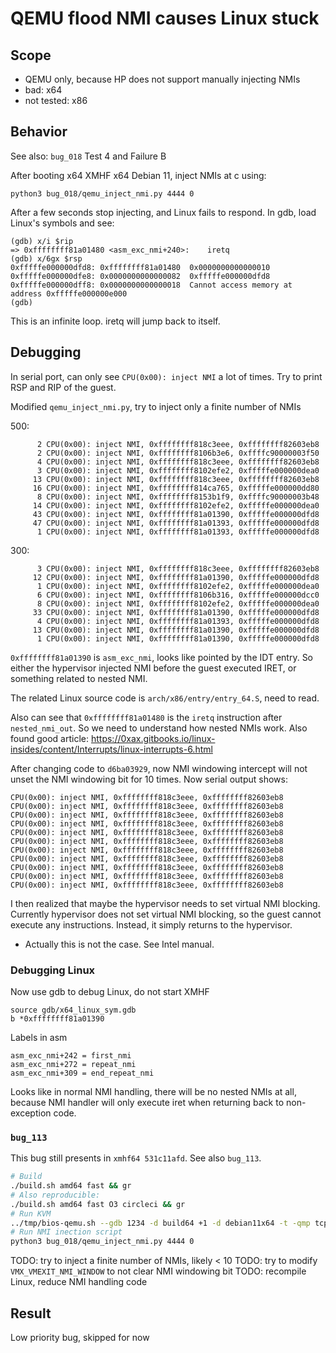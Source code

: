 # QEMU flood NMI causes Linux stuck

## Scope
* QEMU only, because HP does not support manually injecting NMIs
* bad: x64
* not tested: x86

## Behavior
See also: `bug_018` Test 4 and Failure B

After booting x64 XMHF x64 Debian 11, inject NMIs at c using:
```
python3 bug_018/qemu_inject_nmi.py 4444 0
```

After a few seconds stop injecting, and Linux fails to respond. In gdb, load
Linux's symbols and see:
```
(gdb) x/i $rip
=> 0xffffffff81a01480 <asm_exc_nmi+240>:	iretq  
(gdb) x/6gx $rsp
0xfffffe000000dfd8:	0xffffffff81a01480	0x0000000000000010
0xfffffe000000dfe8:	0x0000000000000082	0xfffffe000000dfd8
0xfffffe000000dff8:	0x0000000000000018	Cannot access memory at address 0xfffffe000000e000
(gdb) 
```

This is an infinite loop. iretq will jump back to itself.

## Debugging

In serial port, can only see `CPU(0x00): inject NMI` a lot of times. Try to
print RSP and RIP of the guest.

Modified `qemu_inject_nmi.py`, try to inject only a finite number of NMIs

500:
```
      2 CPU(0x00): inject NMI, 0xffffffff818c3eee, 0xffffffff82603eb8
      2 CPU(0x00): inject NMI, 0xffffffff8106b3e6, 0xffffc90000003f50
      4 CPU(0x00): inject NMI, 0xffffffff818c3eee, 0xffffffff82603eb8
      3 CPU(0x00): inject NMI, 0xffffffff8102efe2, 0xfffffe000000dea0
     13 CPU(0x00): inject NMI, 0xffffffff818c3eee, 0xffffffff82603eb8
     16 CPU(0x00): inject NMI, 0xffffffff814ca765, 0xfffffe000000dd80
      8 CPU(0x00): inject NMI, 0xffffffff8153b1f9, 0xffffc90000003b48
     14 CPU(0x00): inject NMI, 0xffffffff8102efe2, 0xfffffe000000dea0
     43 CPU(0x00): inject NMI, 0xffffffff81a01390, 0xfffffe000000dfd8
     47 CPU(0x00): inject NMI, 0xffffffff81a01393, 0xfffffe000000dfd8
      1 CPU(0x00): inject NMI, 0xffffffff81a01393, 0xfffffe000000dfd8
```

300:
```
      3 CPU(0x00): inject NMI, 0xffffffff818c3eee, 0xffffffff82603eb8
     12 CPU(0x00): inject NMI, 0xffffffff81a01390, 0xfffffe000000dfd8
      1 CPU(0x00): inject NMI, 0xffffffff8102efe2, 0xfffffe000000dea0
      6 CPU(0x00): inject NMI, 0xffffffff8106b316, 0xfffffe000000dcc0
      8 CPU(0x00): inject NMI, 0xffffffff8102efe2, 0xfffffe000000dea0
     33 CPU(0x00): inject NMI, 0xffffffff81a01390, 0xfffffe000000dfd8
      4 CPU(0x00): inject NMI, 0xffffffff81a01393, 0xfffffe000000dfd8
     13 CPU(0x00): inject NMI, 0xffffffff81a01390, 0xfffffe000000dfd8
      1 CPU(0x00): inject NMI, 0xffffffff81a01390, 0xfffffe000000dfd8
```

`0xffffffff81a01390` is `asm_exc_nmi`, looks like pointed by the IDT entry. So
either the hypervisor injected NMI before the guest executed IRET, or something
related to nested NMI.

The related Linux source code is `arch/x86/entry/entry_64.S`, need to read.

Also can see that `0xffffffff81a01480` is the `iretq` instruction after
`nested_nmi_out`. So we need to understand how nested NMIs work. Also found
good article:
<https://0xax.gitbooks.io/linux-insides/content/Interrupts/linux-interrupts-6.html>

After changing code to `d6ba03929`, now NMI windowing intercept will not unset
the NMI windowing bit for 10 times. Now serial output shows:
```
CPU(0x00): inject NMI, 0xffffffff818c3eee, 0xffffffff82603eb8
CPU(0x00): inject NMI, 0xffffffff818c3eee, 0xffffffff82603eb8
CPU(0x00): inject NMI, 0xffffffff818c3eee, 0xffffffff82603eb8
CPU(0x00): inject NMI, 0xffffffff818c3eee, 0xffffffff82603eb8
CPU(0x00): inject NMI, 0xffffffff818c3eee, 0xffffffff82603eb8
CPU(0x00): inject NMI, 0xffffffff818c3eee, 0xffffffff82603eb8
CPU(0x00): inject NMI, 0xffffffff818c3eee, 0xffffffff82603eb8
CPU(0x00): inject NMI, 0xffffffff818c3eee, 0xffffffff82603eb8
CPU(0x00): inject NMI, 0xffffffff818c3eee, 0xffffffff82603eb8
CPU(0x00): inject NMI, 0xffffffff818c3eee, 0xffffffff82603eb8
CPU(0x00): inject NMI, 0xffffffff818c3eee, 0xffffffff82603eb8
```

I then realized that maybe the hypervisor needs to set virtual NMI blocking.
Currently hypervisor does not set virtual NMI blocking, so the guest cannot
execute any instructions. Instead, it simply returns to the hypervisor.
* Actually this is not the case. See Intel manual.

### Debugging Linux

Now use gdb to debug Linux, do not start XMHF

```
source gdb/x64_linux_sym.gdb
b *0xffffffff81a01390
```

Labels in asm
```
asm_exc_nmi+242 = first_nmi
asm_exc_nmi+272 = repeat_nmi
asm_exc_nmi+309 = end_repeat_nmi
```

Looks like in normal NMI handling, there will be no nested NMIs at all, because
NMI handler will only execute iret when returning back to non-exception code.

### `bug_113`

This bug still presents in `xmhf64 531c11afd`. See also `bug_113`.

```sh
# Build
./build.sh amd64 fast && gr
# Also reproducible:
./build.sh amd64 fast O3 circleci && gr
# Run KVM
../tmp/bios-qemu.sh --gdb 1234 -d build64 +1 -d debian11x64 -t -qmp tcp:localhost:4444,server,wait=off -smp 1 &
# Run NMI inection script
python3 bug_018/qemu_inject_nmi.py 4444 0
```

TODO: try to inject a finite number of NMIs, likely < 10
TODO: try to modify `VMX_VMEXIT_NMI_WINDOW` to not clear NMI windowing bit
TODO: recompile Linux, reduce NMI handling code

## Result

Low priority bug, skipped for now

